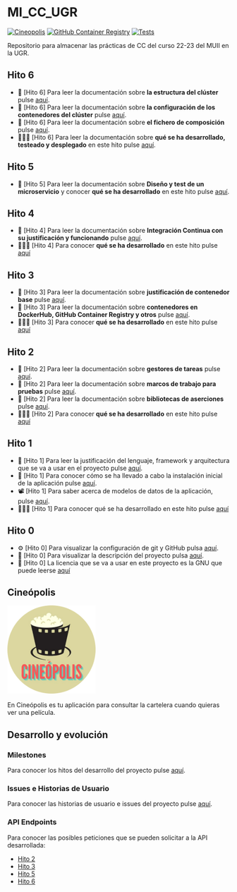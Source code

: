 # MI_CC_UGR
[![Cineopolis](https://github.com/VictorRubia/MI_CC_UGR/actions/workflows/latest.yml/badge.svg)](https://github.com/VictorRubia/MI_CC_UGR/actions/workflows/latest.yml)
[![GitHub Container Registry](https://github.com/VictorRubia/MI_CC_UGR/actions/workflows/githubcr.yml/badge.svg)](https://github.com/VictorRubia/MI_CC_UGR/actions/workflows/githubcr.yml)
[![Tests](https://github.com/VictorRubia/MI_CC_UGR/actions/workflows/test_GA.yml/badge.svg)](https://github.com/VictorRubia/MI_CC_UGR/actions/workflows/test_GA.yml)

Repositorio para almacenar las prácticas de CC del curso 22-23 del MUII en la UGR.

## Hito 6

- 📌 [Hito 6] Para leer la documentación sobre **la estructura del clúster** pulse [aquí](/doc/6_justificacion_estructura.md).
- 📌 [Hito 6] Para leer la documentación sobre **la configuración de los contenedores del clúster** pulse [aquí](/doc/6_justif_configuracion.md).
- 📌 [Hito 6] Para leer la documentación sobre **el fichero de composición** pulse [aquí](/doc/6_justif_composicion.md).
- 👨🏽‍💻 [Hito 6] Para leer la documentación sobre **qué se ha desarrollado, testeado y desplegado** en este hito pulse [aquí](/doc/6_que_se_ha_hecho.md).


## Hito 5

- 📃 [Hito 5] Para leer la documentación sobre **Diseño y test de un microservicio** y conocer **qué se ha desarrollado** en este hito pulse [aquí](/doc/5_que_se_ha_hecho.md).

## Hito 4

- 📃 [Hito 4] Para leer la documentación sobre **Integración Continua con su justificación y funcionando** pulse [aquí](/doc/4_integracion_continua.md).
- 👨🏽‍💻 [Hito 4] Para conocer **qué se ha desarrollado** en este hito pulse [aquí](/doc/4_que_se_ha_hecho.md)

## Hito 3

- 📃 [Hito 3] Para leer la documentación sobre **justificación de contenedor base** pulse [aquí](/doc/3_justif_contenedor.md).
- 📃 [Hito 3] Para leer la documentación sobre **contenedores en DockerHub, GitHub Container Registry y otros** pulse [aquí](/doc/3_contenedores.md).
- 👨🏽‍💻 [Hito 3] Para conocer **qué se ha desarrollado** en este hito pulse [aquí](/doc/3_que_se_ha_hecho.md)

## Hito 2

- 📃 [Hito 2] Para leer la documentación sobre **gestores de tareas** pulse [aquí](/doc/2_gestor_tareas.md).
- 📃 [Hito 2] Para leer la documentación sobre **marcos de trabajo para pruebas** pulse [aquí](/doc/2_test_framework.md).
- 📃 [Hito 2] Para leer la documentación sobre **bibliotecas de aserciones** pulse [aquí](/doc/2_test_assertion_library.md).
- 👨🏽‍💻 [Hito 2] Para conocer **qué se ha desarrollado** en este hito pulse [aquí](/doc/2_que_se_ha_hecho.md)

## Hito 1

- 📃 [Hito 1] Para leer la justificación del lenguaje, framework y arquitectura que se va a usar en el proyecto pulse [aquí](doc/1_justif_lenguaje.md).
- 💎 [Hito 1] Para conocer cómo se ha llevado a cabo la instalación inicial de la aplicación pulse [aquí](doc/1_instalacion.md).
- 📽️ [Hito 1] Para saber acerca de modelos de datos de la aplicación, pulse [aquí](/doc/modelos.md).
- 👨🏽‍💻 [Hito 1] Para conocer qué se ha desarrollado en este hito pulse [aquí](/doc/1_que_se_ha_hecho.md)

## Hito 0

- ⚙️ [Hito 0] Para visualizar la configuración de git y GitHub pulsa [aquí](doc/0_config_repo.md).
- 📔 [Hito 0] Para visualizar la descripción del proyecto pulsa [aquí](doc/0_descripcion_proyecto.md).
- 🪪 [Hito 0] La licencia que se va a usar en este proyecto es la GNU que puede leerse [aquí](LICENSE)

## Cineópolis

<img src="./doc/img/logo.png" alt="drawing" width="200"/>

En Cineópolis es tu aplicación para consultar la cartelera cuando quieras ver una película.

## Desarrollo y evolución

### Milestones

Para conocer los hitos del desarrollo del proyecto pulse [aquí](https://github.com/VictorRubia/MI_CC_UGR/milestones).

### Issues e Historias de Usuario

Para conocer las historias de usuario e issues del proyecto pulse [aquí](https://github.com/VictorRubia/MI_CC_UGR/issues).

### API Endpoints

Para conocer las posibles peticiones que se pueden solicitar a la API desarrollada:
- [Hito 2](/doc/2_api_endpoints.md)
- [Hito 3](/doc/3_api_endpoints.md)
- [Hito 5](/doc/5_api_endpoints.md)
- [Hito 6](/doc/6_api_endpoints.md)